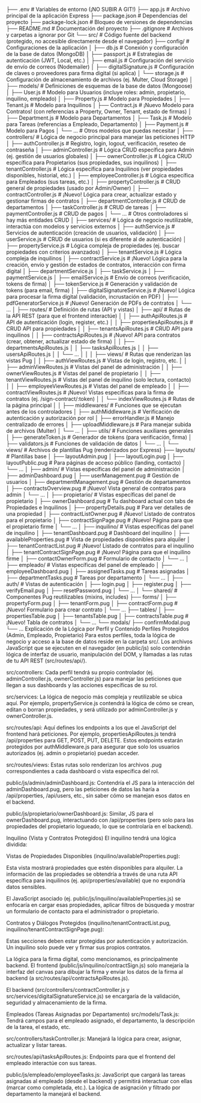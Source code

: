 ├── .env                 # Variables de entorno (¡NO SUBIR A GIT!)
├── app.js               # Archivo principal de la aplicación Express
├── package.json         # Dependencias del proyecto
├── package-lock.json    # Bloqueo de versiones de dependencias
├── README.md            # Documentación del proyecto
├── .gitignore           # Archivos y carpetas a ignorar por Git
└── src/                 # Código fuente del backend (protegido, no accesible directamente desde el navegador)
    ├── config/          # Configuraciones de la aplicación
    │   ├── db.js            # Conexión y configuración de la base de datos (MongoDB)
    │   ├── passport.js      # Estrategias de autenticación (JWT, Local, etc.)
    │   ├── email.js         # Configuración del servicio de envío de correos (Nodemailer)
    │   ├── digitalSignature.js # Configuración de claves o proveedores para firma digital (si aplica)
    │   └── storage.js       # Configuración de almacenamiento de archivos (ej. Multer, Cloud Storage)
    │
    ├── models/              # Definiciones de esquemas de la base de datos (Mongoose)
    │   ├── User.js          # Modelo para Usuarios (incluye roles: admin, propietario, inquilino, empleado)
    │   ├── Property.js      # Modelo para Propiedades
    │   ├── Tenant.js        # Modelo para Inquilinos
    │   ├── Contract.js      # ¡Nuevo Modelo para Contratos! (con referencias a Property, Owner, Tenant, estado de firmas)
    │   ├── Department.js    # Modelo para Departamentos
    │   ├── Task.js          # Modelo para Tareas (referencias a Empleado, Departamento)
    │   ├── Payment.js       # Modelo para Pagos
    │   └── ...              # Otros modelos que puedas necesitar
    │
    ├── controllers/         # Lógica de negocio principal para manejar las peticiones HTTP
    │   ├── authController.js       # Registro, login, logout, verificación, reseteo de contraseña
    │   ├── adminController.js      # Lógica CRUD específica para Admin (ej. gestión de usuarios globales)
    │   ├── ownerController.js      # Lógica CRUD específica para Propietarios (sus propiedades, sus inquilinos)
    │   ├── tenantController.js     # Lógica específica para Inquilinos (ver propiedades disponibles, historial, etc.)
    │   ├── employeeController.js   # Lógica específica para Empleados (sus tareas, etc.)
    │   ├── propertyController.js   # CRUD general de propiedades (usado por Admin/Owner)
    │   ├── contractController.js   # ¡Nuevo! Lógica para crear, actualizar estado y gestionar firmas de contratos
    │   ├── departmentController.js # CRUD de departamentos
    │   ├── taskController.js       # CRUD de tareas
    │   ├── paymentController.js    # CRUD de pagos
    │   └── ...                     # Otros controladores si hay más entidades CRUD
    │
    ├── services/            # Lógica de negocio reutilizable, interactúa con modelos y servicios externos
    │   ├── authService.js          # Servicios de autenticación (creación de usuarios, validación)
    │   ├── userService.js          # CRUD de usuarios (si es diferente al de autenticación)
    │   ├── propertyService.js      # Lógica compleja de propiedades (ej. buscar propiedades con criterios avanzados)
    │   ├── tenantService.js        # Lógica compleja de inquilinos
    │   ├── contractService.js      # ¡Nuevo! Lógica para la creación, envío y gestión de estados de contratos, interacción con firma digital
    │   ├── departmentService.js
    │   ├── taskService.js
    │   ├── paymentService.js
    │   ├── emailService.js         # Envío de correos (verificación, tokens de firma)
    │   ├── tokenService.js         # Generación y validación de tokens (para email, firma)
    │   ├── digitalSignatureService.js # ¡Nuevo! Lógica para procesar la firma digital (validación, incrustación en PDF)
    │   ├── pdfGeneratorService.js  # ¡Nuevo! Generación de PDFs de contratos
    │   └── ...
    │
    ├── routes/              # Definición de rutas (API y vistas)
    │   ├── api/                 # Rutas de la API REST (para que el frontend interactúe)
    │   │   ├── authApiRoutes.js       # API de autenticación (login, register, etc.)
    │   │   ├── propertiesApiRoutes.js # CRUD API para propiedades
    │   │   ├── tenantsApiRoutes.js    # CRUD API para inquilinos
    │   │   ├── contractsApiRoutes.js  # ¡Nuevo! API para contratos (crear, obtener, actualizar estado de firma)
    │   │   ├── departmentsApiRoutes.js
    │   │   ├── tasksApiRoutes.js
    │   │   ├── usersApiRoutes.js
    │   │   └── ...
    │   │
    │   ├── views/               # Rutas que renderizan las vistas Pug
    │   │   ├── authViewRoutes.js      # Vistas de login, registro, etc.
    │   │   ├── adminViewRoutes.js     # Vistas del panel de administración
    │   │   ├── ownerViewRoutes.js     # Vistas del panel de propietario
    │   │   ├── tenantViewRoutes.js    # Vistas del panel de inquilino (solo lectura, contacto)
    │   │   ├── employeeViewRoutes.js  # Vistas del panel de empleado
    │   │   ├── contractViewRoutes.js  # ¡Nuevo! Vistas específicas para la firma de contratos (ej. /sign-contract/:token)
    │   │   └── indexViewRoutes.js     # Rutas de la página principal
    │   │
    ├── middlewares/         # Funciones que se ejecutan antes de los controladores
    │   ├── authMiddleware.js    # Verificación de autenticación y autorización por rol
    │   ├── errorHandler.js      # Manejo centralizado de errores
    │   ├── uploadMiddleware.js  # Para manejar subida de archivos (Multer)
    │   └── ...
    │
    ├── utils/               # Funciones auxiliares generales
    │   ├── generateToken.js     # Generador de tokens (para verificación, firma)
    │   ├── validators.js        # Funciones de validación de datos
    │   └── ...
    │
    └── views/               # Archivos de plantillas Pug (renderizados por Express)
        ├── layouts/         # Plantillas base
        │   ├── layoutAdmin.pug
        │   ├── layoutLogin.pug
        │   ├── layoutPublic.pug # Para páginas de acceso público (landing, contacto)
        │   └── ...
        │
        ├── admin/           # Vistas específicas del panel de administración
        │   ├── adminDashboard.pug
        │   ├── userManagement.pug # Gestión de usuarios
        │   ├── departmentManagement.pug # Gestión de departamentos
        │   ├── contractsOverview.pug # ¡Nuevo! Vista general de contratos para admin
        │   └── ...
        │
        ├── propietario/     # Vistas específicas del panel de propietario
        │   ├── ownerDashboard.pug # Tu dashboard actual con tabs de Propiedades e Inquilinos
        │   ├── propertyDetails.pug # Para ver detalles de una propiedad
        │   ├── contractListOwner.pug # ¡Nuevo! Listado de contratos para el propietario
        │   ├── contractSignPage.pug # ¡Nuevo! Página para que el propietario firme
        │   └── ...
        │
        ├── inquilino/       # Vistas específicas del panel de inquilino
        │   ├── tenantDashboard.pug      # Dashboard del inquilino
        │   ├── availableProperties.pug  # Vista de propiedades disponibles para alquiler
        │   ├── tenantContractList.pug   # ¡Nuevo! Listado de contratos para el inquilino
        │   ├── tenantContractSignPage.pug # ¡Nuevo! Página para que el inquilino firme
        │   ├── contactOwnerForm.pug     # Formulario de contacto
        │   └── ...
        │
        ├── empleado/        # Vistas específicas del panel de empleado
        │   ├── employeeDashboard.pug
        │   ├── assignedTasks.pug # Tareas asignadas
        │   ├── departmentTasks.pug # Tareas por departamento
        │   └── ...
        │
        ├── auth/            # Vistas de autenticación
        │   ├── login.pug
        │   ├── register.pug
        │   ├── verifyEmail.pug
        │   ├── resetPassword.pug
        │   └── ...
        │
        └── shared/          # Componentes Pug reutilizables (mixins, includes)
            ├── forms/
            │   ├── propertyForm.pug
            │   ├── tenantForm.pug
            │   ├── contractForm.pug # ¡Nuevo! Formulario para crear contrato
            │   └── ...
            ├── tables/
            │   ├── propertiesTable.pug
            │   ├── tenantsTable.pug
            │   ├── contractsTable.pug # ¡Nuevo! Tabla de contratos
            │   └── ...
            └── modals/
                ├── confirmModal.pug
                └── ...
Explicación de la Lógica por Perfil y Contenido
Perfiles Protegidos (Admin, Empleado, Propietario)
Para estos perfiles, toda la lógica de negocio y acceso a la base de datos reside en la carpeta src/. Los archivos JavaScript que se ejecuten en el navegador (en public/js) solo contendrán lógica de interfaz de usuario, manipulación del DOM, y llamadas a las rutas de tu API REST (src/routes/api/).

src/controllers: Cada perfil tendrá su propio controlador (ej. adminController.js, ownerController.js) para manejar las peticiones que llegan a sus dashboards y las acciones específicas de su rol.

src/services: La lógica de negocio más compleja y reutilizable se ubica aquí. Por ejemplo, propertyService.js contendrá la lógica de cómo se crean, editan o borran propiedades, y será utilizado por adminController.js y ownerController.js.

src/routes/api: Aquí defines los endpoints a los que el JavaScript del frontend hará peticiones. Por ejemplo, propertiesApiRoutes.js tendrá /api/properties para GET, POST, PUT, DELETE. Estos endpoints estarán protegidos por authMiddleware.js para asegurar que solo los usuarios autorizados (ej. admin o propietario) puedan acceder.

src/routes/views: Estas rutas solo renderizan los archivos .pug correspondientes a cada dashboard o vista específica del rol.

public/js/admin/adminDashboard.js: Contendría el JS para la interacción del adminDashboard.pug, pero las peticiones de datos las haría a /api/properties, /api/users, etc., sin saber cómo se manejan esos datos en el backend.

public/js/propietario/ownerDashboard.js: Similar, JS para el ownerDashboard.pug, interactuando con /api/properties (pero solo para las propiedades del propietario logueado, lo que se controlaría en el backend).

Inquilino (Vista y Contratos Protegidos)
El inquilino tendrá una lógica dividida:

Vistas de Propiedades Disponibles (inquilino/availableProperties.pug):

Esta vista mostrará propiedades que estén disponibles para alquiler. La información de las propiedades se obtendría a través de una ruta API específica para inquilinos (ej. api/properties/available) que no expondría datos sensibles.

El JavaScript asociado (ej. public/js/inquilino/availableProperties.js) se enfocaría en cargar esas propiedades, aplicar filtros de búsqueda y mostrar un formulario de contacto para el administrador o propietario.

Contratos y Diálogos Protegidos (inquilino/tenantContractList.pug, inquilino/tenantContractSignPage.pug):

Estas secciones deben estar protegidas por autenticación y autorización. Un inquilino solo puede ver y firmar sus propios contratos.

La lógica para la firma digital, como mencionamos, es principalmente backend. El frontend (public/js/inquilino/contractSign.js) solo manejaría la interfaz del canvas para dibujar la firma y enviar los datos de la firma al backend (a src/routes/api/contractsApiRoutes.js).

El backend (src/controllers/contractController.js y src/services/digitalSignatureService.js) se encargaría de la validación, seguridad y almacenamiento de la firma.

Empleados (Tareas Asignadas por Departamento)
src/models/Task.js: Tendrá campos para el empleado asignado, el departamento, la descripción de la tarea, el estado, etc.

src/controllers/taskController.js: Manejará la lógica para crear, asignar, actualizar y listar tareas.

src/routes/api/tasksApiRoutes.js: Endpoints para que el frontend del empleado interactúe con sus tareas.

public/js/empleado/employeeTasks.js: JavaScript que cargará las tareas asignadas al empleado (desde el backend) y permitirá interactuar con ellas (marcar como completada, etc.). La lógica de asignación y filtrado por departamento la manejará el backend.